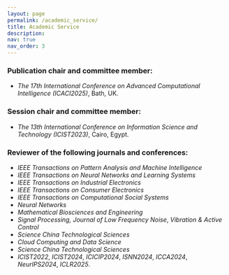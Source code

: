 ```yaml
---
layout: page
permalink: /academic_service/
title: Academic Service
description: 
nav: true
nav_order: 3
---
```

### Publication chair and committee member:
- *The 17th International Conference on Advanced Computational Intelligence (ICACI2025)*, Bath, UK.

### Session chair and committee member:
- *The 13th International Conference on Information Science and Technology (ICIST2023)*, Cairo, Egypt.

### Reviewer of the following journals and conferences:

- *IEEE Transactions on Pattern Analysis and Machine Intelligence*
- *IEEE Transactions on Neural Networks and Learning Systems*
- *IEEE Transactions on Industrial Electronics*
- *IEEE Transactions on Consumer Electronics* 
- *IEEE Transactions on Computational Social Systems*
- *Neural Networks*
- *Mathematical Biosciences and Engineering*
- *Signal Processing, Journal of Low Frequency Noise*, *Vibration & Active Control*
- *Science China Technological Sciences*
- *Cloud Computing and Data Science*
- *Science China Technological Sciences*
- *ICIST2022*, *ICIST2024*, *ICICIP2024*, *ISNN2024*, *ICCA2024*, *NeurIPS2024*, *ICLR2025*.
